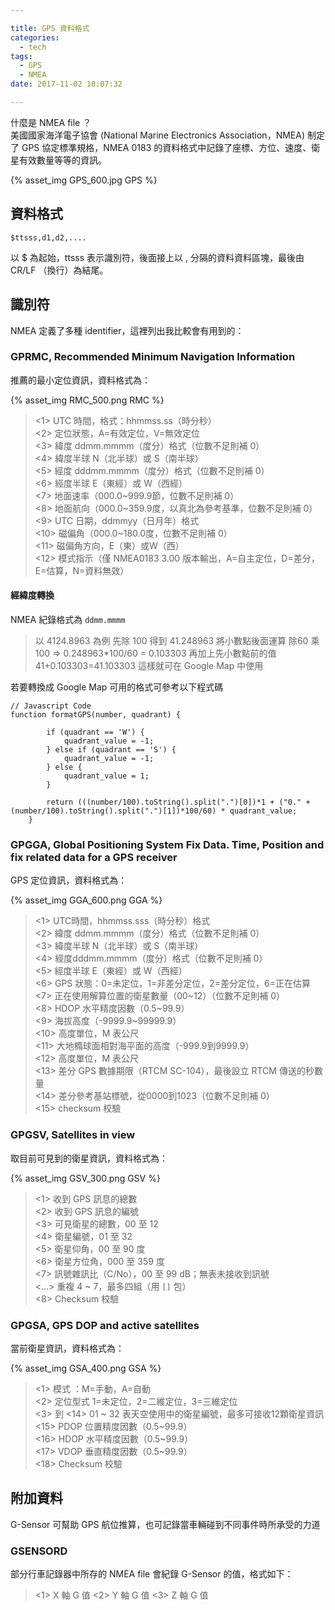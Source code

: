 ```yaml
---

title: GPS 資料格式
categories: 
  - tech
tags:
  - GPS
  - NMEA
date: 2017-11-02 10:07:32

---
```



什麼是 NMEA file ？  
美國國家海洋電子協會 (National Marine Electronics Association，NMEA) 制定了 GPS 協定標準規格，NMEA 0183 的資料格式中記錄了座標、方位、速度、衛星有效數量等等的資訊。

{% asset_img GPS_600.jpg GPS %}

<!-- more -->

## 資料格式 ##

```
$ttsss,d1,d2,....
```

以 $ 為起始，ttsss 表示識別符，後面接上以 , 分隔的資料資料區塊，最後由 CR/LF （換行）為結尾。


## 識別符 ##

NMEA 定義了多種 identifier，這裡列出我比較會有用到的：

### GPRMC, Recommended Minimum Navigation Information ###

推薦的最小定位資訊，資料格式為：

{% asset_img RMC_500.png RMC %}

> <1> UTC 時間，格式：hhmmss.ss（時分秒）   
> <2> 定位狀態，A=有效定位，V=無效定位  
> <3> 緯度 ddmm.mmmm（度分）格式（位數不足則補 0）  
> <4> 緯度半球 N（北半球）或 S（南半球）   
> <5> 經度 dddmm.mmmm（度分）格式（位數不足則補 0）   
> <6> 經度半球 E（東經）或 W（西經）  
> <7> 地面速率（000.0~999.9節，位數不足則補 0）  
> <8> 地面航向（000.0~359.9度，以真北為參考基準，位數不足則補 0）  
> <9> UTC 日期，ddmmyy（日月年）格式  
> <10> 磁偏角（000.0~180.0度，位數不足則補 0）  
> <11> 磁偏角方向，E（東）或W（西）  
> <12> 模式指示（僅 NMEA0183 3.00 版本輸出，A=自主定位，D=差分，E=估算，N=資料無效）  
  
  
  
#### 經緯度轉換 ####
NMEA 紀錄格式為 `ddmm.mmmm`

> 以 4124.8963 為例 
> 先除 100 得到 41.248963
> 將小數點後面運算 除60 乘100 => 0.248963*100/60 = 0.103303
> 再加上先小數點前的值 41+0.103303=41.103303
> 這樣就可在 Google Map 中使用

若要轉換成 Google Map 可用的格式可參考以下程式碼

```
// Javascript Code
function formatGPS(number, quadrant) {

        if (quadrant == 'W') {
            quadrant_value = -1;
        } else if (quadrant == 'S') {
            quadrant_value = -1;
        } else {
            quadrant_value = 1;
        }

        return (((number/100).toString().split(".")[0])*1 + ("0." + (number/100).toString().split(".")[1])*100/60) * quadrant_value;
    }
```


### GPGGA, Global Positioning System Fix Data. Time, Position and fix related data for a GPS receiver ###

GPS 定位資訊，資料格式為：

{% asset_img GGA_600.png GGA %}

> <1> UTC時間，hhmmss.sss（時分秒）格式  
> <2> 緯度 ddmm.mmmm（度分）格式（位數不足則補 0）  
> <3> 緯度半球 N（北半球）或 S（南半球）  
> <4> 經度dddmm.mmmm（度分）格式（位數不足則補 0）  
> <5> 經度半球 E（東經）或 W（西經）  
> <6> GPS 狀態：0=未定位，1=非差分定位，2=差分定位，6=正在估算  
> <7> 正在使用解算位置的衛星數量（00~12）（位數不足則補 0）  
> <8> HDOP 水平精度因數（0.5~99.9）  
> <9> 海拔高度（-9999.9~99999.9）  
> <10> 高度單位，M 表公尺  
> <11> 大地橢球面相對海平面的高度（-999.9到9999.9）  
> <12> 高度單位，M 表公尺  
> <13> 差分 GPS 數據期限（RTCM SC-104），最後設立 RTCM 傳送的秒數量  
> <14> 差分參考基站標號，從0000到1023（位數不足則補 0）   
> <15> checksum 校驗


### GPGSV, Satellites in view ####

取目前可見到的衛星資訊，資料格式為：

{% asset_img GSV_300.png GSV %}

> <1> 收到 GPS 訊息的總數   
> <2> 收到 GPS 訊息的編號   
> <3> 可見衛星的總數，00 至 12  
> <4> 衛星編號，01 至 32  
> <5> 衛星仰角，00 至 90 度  
> <6> 衛星方位角，000 至 359 度  
> <7> 訊號雜訊比（C/No），00 至 99 dB；無表未接收到訊號  
> <...> 重複 4 ~ 7，最多四組（用 `[]` 包）  
> <8> Checksum 校驗

### GPGSA, GPS DOP and active satellites ####

當前衛星資訊，資料格式為：

{% asset_img GSA_400.png GSA %}

> <1> 模式 ：M=手動，A=自動  
> <2> 定位型式 1=未定位，2=二維定位，3=三維定位  
> <3> 到 <14> 01 ~ 32 表天空使用中的衛星編號，最多可接收12顆衛星資訊  
> <15> PDOP 位置精度因數（0.5~99.9）   
> <16> HDOP 水平精度因數（0.5~99.9）  
> <17> VDOP 垂直精度因數（0.5~99.9）  
> <18> Checksum 校驗


## 附加資料 ##

G-Sensor 可幫助 GPS 航位推算，也可記錄當車輛碰到不同事件時所承受的力道

### GSENSORD ###

部分行車記錄器中所存的 NMEA file 會紀錄 G-Sensor 的值，格式如下：
> <1> X 軸 G 值
> <2> Y 軸 G 值
> <3> Z 軸 G 值
